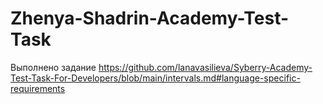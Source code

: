 # Zhenya-Shadrin-Academy-Test-Task
Выполнено задание https://github.com/lanavasilieva/Syberry-Academy-Test-Task-For-Developers/blob/main/intervals.md#language-specific-requirements
